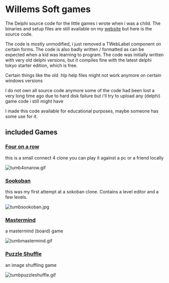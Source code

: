 # Willems Soft games

The Delphi source code for the little games i wrote when i was a child.
The binaries and setup files are still available on my [website](http://www.willemssoft.be/index.php?main=5&sub=7&page=1&changeview=1&show=10) but here is the source code.

The code is mostly unmodified, i just removed a TWebLabel component on certain forms. The code is also badly written / formatted as can be expected when a kid was learning to program. The code was initially written with very old delphi versions, but it compiles fine with the latest delphi tokyo starter edition, which is free.

Certain things like the old .hlp help files might not work anymore on certain windows versions

I do not own all source code anymore some of the code had been lost a very long time ago due to hard disk failure but i'll try to upload any (delphi) game code i still might have

I made this code available for educational purposes, maybe someone has some use for it.



## included Games

### [Four on a row](https://github.com/joyrider3774/Willems_Soft_games/tree/master/four%20on%20a%20row)
this is a small connect 4 clone you can play it against a pc or a friend locally

![tumb4onarow.gif](https://github.com/joyrider3774/Willems_Soft_games/blob/master/tumb4onarow.gif)

### [Sookoban](https://github.com/joyrider3774/Willems_Soft_games/tree/master/sookoban)
this was my first attempt at a sokoban clone. Contains a level editor and a few levels.

![tumbsookoban.jpg](https://github.com/joyrider3774/Willems_Soft_games/blob/master/tumbsookoban.jpg)

### [Mastermind](https://github.com/joyrider3774/Willems_Soft_games/tree/master/mastermind)
a mastermind (board) game

![tumbmastermind.gif](https://github.com/joyrider3774/Willems_Soft_games/blob/master/tumbmastermind.gif)

### [Puzzle Shuffle](https://github.com/joyrider3774/Willems_Soft_games/tree/master/puzzle%20shuffle)
an image shuffling game

![tumbpuzzleshuffle.gif](https://github.com/joyrider3774/Willems_Soft_games/blob/master/tumbpuzzleshuffle.gif)

